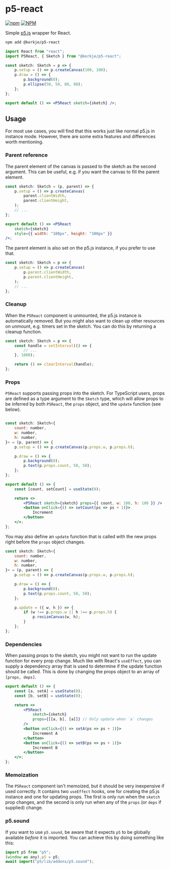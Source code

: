 # p5-react

[![npm](https://img.shields.io/npm/v/@korkje/p5-react)](https://www.npmjs.com/package/@korkje/p5-react)
[![NPM](https://img.shields.io/github/license/korkje/p5-react)](license.md)

Simple [p5.js](https://p5js.org) wrapper for React.

```bash
npm add @korkje/p5-react
```

```jsx
import React from "react";
import P5React, { Sketch } from "@korkje/p5-react";

const sketch: Sketch = p => {
    p.setup = () => p.createCanvas(100, 100);
    p.draw = () => {
        p.background(0);
        p.ellipse(50, 50, 80, 80);
    };
};

export default () => <P5React sketch={sketch} />;
```

## Usage

For most use cases, you will find that this works just like normal p5.js in instance mode. However, there are some extra features and differences worth mentioning.

### Parent reference

The parent element of the canvas is passed to the sketch as the second argument. This can be useful, e.g. if you want the canvas to fill the parent element.

```jsx
const sketch: Sketch = (p, parent) => {
    p.setup = () => p.createCanvas(
        parent.clientWidth,
        parent.clientHeight,
    );
    // ...
};

export default () => <P5React
    sketch={sketch}
    style={{ width: "100px", height: "100px" }}
/>;
```

The parent element is also set on the p5.js instance, if you prefer to use that.

```jsx
const sketch: Sketch = p => {
    p.setup = () => p.createCanvas(
        p.parent.clientWidth,
        p.parent.clientHeight,
    );
    // ...
};
```

### Cleanup

When the `P5React` component is unmounted, the p5.js instance is automatically removed. But you might also want to clean up other resources on unmount, e.g. timers set in the sketch. You can do this by returning a cleanup function.

```jsx
const sketch: Sketch = p => {
    const handle = setInterval(() => {
        // ...
    }, 1000);

    return () => clearInterval(handle);
};
```

### Props

`P5React` supports passing props into the sketch. For TypeScript users, props are defined as a type argument to the `Sketch` type, which will allow props to be inferred by both `P5React`, the `props` object, and the `update` function (see below).

```jsx

const sketch: Sketch<{
    count: number,
    w: number,
    h: number,
}> = (p, parent) => {
    p.setup = () => p.createCanvas(p.props.w, p.props.h);

    p.draw = () => {
        p.background(0);
        p.text(p.props.count, 50, 50);
    };
};

export default () => {
    const [count, setCount] = useState(0);

    return <>
        <P5React sketch={sketch} props={{ count, w: 100, h: 100 }} />
        <button onClick={() => setCount(ps => ps + 1)}>
            Increment
        </button>
    </>;
};
```

You may also define an `update` function that is called with the new props right before the `props` object changes.

```jsx
const sketch: Sketch<{
    count: number,
    w: number,
    h: number,
}> = (p, parent) => {
    p.setup = () => p.createCanvas(p.props.w, p.props.h);

    p.draw = () => {
        p.background(0);
        p.text(p.props.count, 50, 50);
    };

    p.update = ({ w, h }) => {
        if (w !== p.props.w || h !== p.props.h) {
            p.resizeCanvas(w, h);
        }
    };
};
```

### Dependencies

When passing props to the sketch, you might not want to run the update function for every prop change. Much like with React's `useEffect`, you can supply a dependency array that is used to determine if the update function should be called. This is done by changing the props object to an array of `[props, deps]`.

```jsx
export default () => {
    const [a, setA] = useState(0);
    const [b, setB] = useState(0);

    return <>
        <P5React
            sketch={sketch}
            props={[[a, b], [a]]} // Only update when `a` changes
        />
        <button onClick={() => setA(ps => ps + 1)}>
            Increment A
        </button>
        <button onClick={() => setB(ps => ps + 1)}>
            Increment B
        </button>
    </>;
};
```

### Memoization

The `P5React` component isn't memoized, but it should be very inexpensive if used correctly. It contains two `useEffect` hooks, one for creating the p5.js instance and one for updating props. The first is only run when the `sketch` prop changes, and the second is only run when any of the `props` (or `deps` if supplied) change.

### p5.sound

If you want to use `p5.sound`, be aware that it expects `p5` to be globally available *before* it is imported. You can achieve this by doing something like this:

```jsx
import p5 from "p5";
(window as any).p5 = p5;
await import("p5/lib/addons/p5.sound");
```
